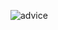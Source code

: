![advice](https://user-images.githubusercontent.com/52837649/89700222-95827580-d8fa-11ea-8e4a-5de4b172251e.gif)
